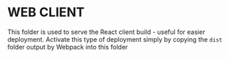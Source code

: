 # WEB CLIENT
This folder is used to serve the React client build - useful for easier deployment. Activate this type of deployment simply by copying the `dist` folder output by Webpack into this folder